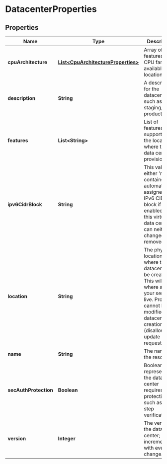 

# DatacenterProperties

## Properties

| Name | Type | Description | Notes |
| ------------ | ------------- | ------------- | ------------- |
| **cpuArchitecture** | [**List&lt;CpuArchitectureProperties&gt;**](CpuArchitectureProperties.md) | Array of features and CPU families available in a location |  [optional] [readonly] |
| **description** | **String** | A description for the datacenter, such as staging, production. |  [optional] |
| **features** | **List&lt;String&gt;** | List of features supported by the location where this data center is provisioned. |  [optional] [readonly] |
| **ipv6CidrBlock** | **String** | This value is either &#39;null&#39; or contains an automatically-assigned /56 IPv6 CIDR block if IPv6 is enabled on this virtual data center. It can neither be changed nor removed. |  [optional] [readonly] |
| **location** | **String** | The physical location where the datacenter will be created. This will be where all of your servers live. Property cannot be modified after datacenter creation (disallowed in update requests). |  |
| **name** | **String** | The name of the  resource. |  [optional] |
| **secAuthProtection** | **Boolean** | Boolean value representing if the data center requires extra protection, such as two-step verification. |  [optional] |
| **version** | **Integer** | The version of the data center; incremented with every change. |  [optional] [readonly] |


